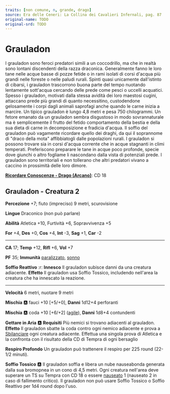 ```yaml
---
traits: [non comune, n, grande, drago]
source: Era delle Ceneri: La Collina dei Cavalieri Infernali, pag. 87
original-name: TODO
original-srd: TODO
---
```


# Grauladon

I grauladon sono feroci predatori simili a un coccodrillo, ma che in realtà sono lontani discendenti della razza draconica. Generalmente fanno le loro tane nelle acque basse di pozze fetide o in rami isolati di corsi d'acqua più grandi nelle foreste o nelle paludi rurali. Spinti quasi unicamente dall'istinto di cibarsi, i grauladon trascorrono buona parte del tempo nuotando lentamente sott'acqua cercando delle prede come pesci o uccelli acquatici. Spesso i grauladon, motivati dalla stessa avidità dei loro maestosi cugini, attaccano prede più grandi di quanto necessitino, custodendone gelosamente i corpi dagli animali saprofagi anche quando le carne inizia a marcire. Un tipico grauladon è lungo 4,8 metri e pesa 750 chilogrammi. Un fetore emanato da un grauladon sembra disgustoso in modo sovrannaturale ma è semplicemente il frutto del fetido comportamento della bestia e della sua dieta di carne in decomposizione e fradicia d'acqua. Il soffio del grauladon può vagamente ricordare quello dei draghi, da qui il soprannome di "draco della mota" affibbiatogli dalle popolazioni rurali. I grauladon si possono trovare sia in corsi d'acqua corrente che in acque stagnanti in climi temperati. Preferiscono preparare le tane in acque poco profonde, specie dove giunchi o altro fogliame li nascondano dalla vista di potenziali prede. I grauladon sono territoriali e non tollerano che altri predatori vivano a caccino in prossimità delle loro dimore.

**[Ricordare Conoscenze - Drago (Arcano)](/azioni/ricordare-conoscenze)**: CD 18

## Grauladon - Creatura 2

**Percezione** +7; fiuto (impreciso) 9 metri, scurovisione

**Lingue** Draconico (non può parlare)

**Abilità** Atletica +10, Furtività +6, Sopravvivenza +5

**For** +4, **Des** +0, **Cos** +4, **Int** -3, **Sag** +1, **Car** -2

***

**CA** 17; **Temp** +12, **Rifl** +6, **Vol** +7

**PF** 35; **Immunità** [paralizzato](/condizioni/paralizzato), [sonno](/tratti/sonno)

**Soffio Reattivo** :r: **Innesco** Il grauladon subisce danni da una creatura adiacente. **Effetto** Il grauladon usa Soffio Tossico, includendo nell'area la creatura che ha innescato la reazione.

***

**Velocità** 6 metri, nuotare 9 metri

**Mischia** :a: fauci +10 \[+5/+0], **Danni** 1d12+4 perforanti

**Mischia** :a: coda +10 \[+6/+2] ([agile](/tratti/agile)), **Danni** 1d8+4 contundenti

**Gettare in Aria** :a: **Requisiti** Più nemici si trovano adiacenti al grauladon. **Effetto** Il grauladon sbatte la coda contro ogni nemico adiacente e prova a [Sbilanciare](/azioni/sbilanciare) ogni creatura adiacente. Effettua una singola prova di Atletica e la confronta con il risultato della CD di Tempra di ogni bersaglio

**Respiro Profondo** Un grauladon può trattenere il respiro per 225 round (22-1/2 minuti).

**Soffio Tossico** :a: Il grauladon soffia e libera un nube nauseabonda generata dalla sua bromopnea in un cono di 4,5 metri. Ogni creatura nell'area deve superare un TS su Tempra con CD 18 o essere [nauseato](/condizioni/nauseato) 1 (nauseato 2 in caso di fallimento critico). Il grauladon non può usare Soffio Tossico o Soffio Reattivo per 1d4 round dopo l'uso.
